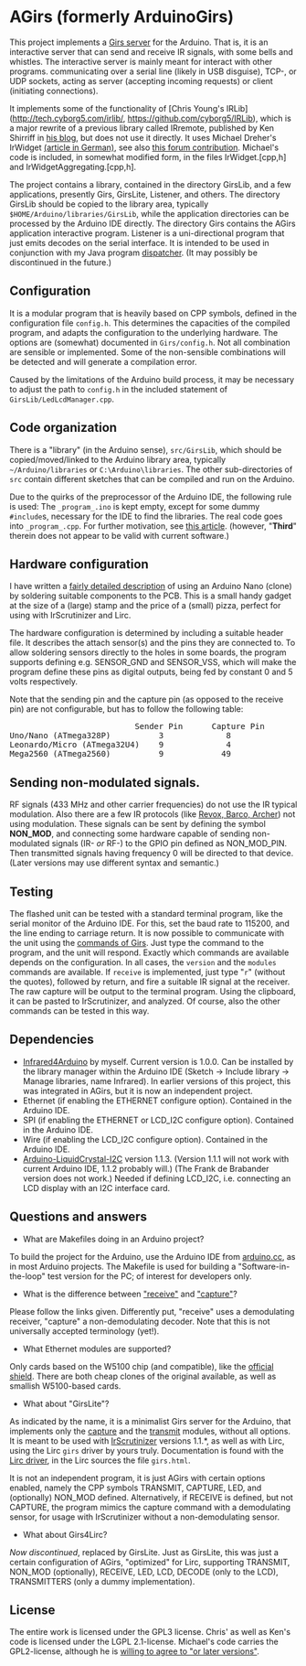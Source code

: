 # AGirs (formerly ArduinoGirs)
This project implements a [Girs
server](http://www.harctoolbox.org/Girs.html) for the Arduino. That
is, it is an interactive server that can send and receive IR signals,
with some bells and whistles. The interactive server is mainly meant
for interact with other programs. communicating over a serial line
(likely in USB disguise), TCP-, or UDP sockets, acting as server
(accepting incoming requests) or client (initiating connections).

It implements some of the functionality of [Chris Young's
IRLib](http://tech.cyborg5.com/irlib/,
https://github.com/cyborg5/IRLib), which is a major
rewrite of a previous library called IRremote, published by
Ken Shirriff in [his blog](http://www.righto.com/2009/08/multi-protocol-infrared-remote-library.html), but does not use it directly.
It uses Michael Dreher's
IrWidget [(article in
German)](http://www.mikrocontroller.net/articles/High-Speed_capture_mit_ATmega_Timer),
see also [this forum
contribution](http://www.hifi-remote.com/forums/viewtopic.php?p=111876#111876).
Michael's code is included, in somewhat modified form, in the files
IrWidget.[cpp,h] and IrWidgetAggregating.[cpp,h].

The project contains a library, contained in the directory GirsLib,
and a few applications, presently Girs, GirsLite, Listener,
and others. The directory GirsLib should
be copied to
the library area, typically `$HOME/Arduino/libraries/GirsLib`, while the
application directories can be processed by the Arduino IDE
directly. The directory Girs contains the AGirs application
interactive program. Listener is a uni-directional program that just
emits decodes on the serial interface. It is intended to be used in
conjunction with my Java program
[dispatcher](https://github.com/bengtmartensson/dispatcher). (It may
possibly be discontinued in the future.)

## Configuration
It is a modular program that is heavily based on CPP symbols, defined
in the configuration file `config.h`. This determines the capacities of the
compiled program, and adapts the configuration to the underlying
hardware. The options are (somewhat) documented in `Girs/config.h`.
Not all combination are sensible or implemented. Some of the non-sensible
combinations will be detected and will generate a compilation error.

Caused by the limitations of the Arduino build process, it may be necessary to adjust
the path to `config.h` in the included statement of `GirsLib/LedLcdManager.cpp`.

## Code organization
There is a "library" (in the Arduino sense), `src/GirsLib`, which should be copied/moved/linked to the Arduino library area,
typically `~/Arduino/libraries` or `C:\Arduino\libraries`.
The other sub-directories of `src` contain different sketches that can
be compiled and run on the Arduino.

Due to the quirks of the preprocessor of the Arduino IDE, the following rule is used:
The `_program_.ino` is kept empty, except for some dummy `#include`s,
necessary for the IDE to find the libraries. The real code goes into `_program_.cpp`.
For further motivation, see [this article](http://www.gammon.com.au/forum/?id=12625).
(however, "__Third__" therein does not appear to be valid with current software.)

## Hardware configuration
I have written a [fairly detailed description](http://www.harctoolbox.org/arduino_nano.html)
of using an Arduino Nano (clone) by soldering suitable components to the PCB. This is
a small handy gadget at the size of a (large) stamp and the price of a (small) pizza,
perfect for using with IrScrutinizer and Lirc.

The hardware configuration is determined by including a suitable
header file. It describes the attach sensor(s) and the pins
they are connected to. To allow soldering sensors directly to the
holes in some boards, the program supports defining e.g. SENSOR_GND
and SENSOR_VSS, which will make the program define these pins as
digital outputs, being fed by constant 0 and 5 volts respectively.

Note that the sending pin and the capture pin
(as opposed to the receive pin) are not configurable, but has to
follow the following table:

<pre>
                          Sender Pin      Capture Pin
Uno/Nano (ATmega328P)          3             8
Leonardo/Micro (ATmega32U4)    9             4
Mega2560 (ATmega2560)          9            49
</pre>

## Sending non-modulated signals.
RF signals (433 MHz and other carrier frequencies) do not use the IR
typical modulation. Also there are a few IR protocols (like [Revox, Barco,
Archer](http://www.hifi-remote.com/forums/viewtopic.php?t=14186&start=40))
not using modulation. These signals can be sent by defining the symbol
__NON_MOD__, and connecting
some hardware capable of sending non-modulated signals (IR- _or_ RF-)
to the GPIO pin defined as NON_MOD_PIN. Then transmitted signals
having frequency 0 will be directed to that device. (Later versions
may use different syntax and semantic.)

## Testing
The flashed unit can be tested with a standard terminal program, like the
serial monitor of the Arduino IDE. For this, set the baud rate to 115200, and
the line ending to carriage return. It is now possible to communicate
with the unit using the [commands of
Girs](http://www.harctoolbox.org/Girs.html). Just type the command to
the program, and the unit will respond.
Exactly which commands are
available depends on the configuration. In all cases, the
`version` and the `modules` commands are
available. If `receive` is implemented, just type
"`r`" (without the
quotes), followed by return, and fire a suitable IR signal at the
receiver. The raw capture will be output to the terminal program. Using
the clipboard, it can be pasted to IrScrutinizer, and analyzed. Of course, also
the other commands can be tested in this way.

## Dependencies

* [Infrared4Arduino](https://github.com/bengtmartensson/Infrared4Arduino) by myself.
  Current version is 1.0.0. Can be installed by the library manager within the Arduino IDE
  (Sketch -> Include library -> Manage libraries, name Infrared).
  In earlier versions
  of this project, this was integrated in AGirs, but it is now an independent project.
* Ethernet (if enabling the ETHERNET configure option). Contained in the Arduino IDE.
* SPI (if enabling the ETHERNET or LCD_I2C configure option). Contained in the Arduino IDE.
* Wire (if enabling the LCD_I2C configure option). Contained in the Arduino IDE.
* [Arduino-LiquidCrystal-I2C](https://github.com/marcoschwartz/LiquidCrystal_I2C) version 1.1.3. (Version 1.1.1 will not work with current Arduino IDE, 1.1.2 probably will.)
(The Frank de Brabander version does not work.)
Needed if defining LCD_I2C, i.e. connecting an LCD display with an I2C interface card.

## Questions and answers

* What are Makefiles doing in an Arduino project?

To build the project for the Arduino, use the Arduino IDE from [arduino.cc](https://www.arduino.cc/en/Main/Software),
as in most Arduino projects.
The Makefile is used for building a "Software-in-the-loop" test version for the PC; of interest for developers only.

* What is the difference between
  ["receive"](http://www.harctoolbox.org/Glossary.html#ReceivingIrSignals)
  and   ["capture"](http://www.harctoolbox.org/Glossary.html#Capturing)?

Please follow the links given. Differently put, "receive" uses a
demodulating receiver, "capture" a non-demodulating decoder. Note that
this is not universally accepted terminology (yet!).

* What Ethernet modules are supported?

Only cards based on the W5100 chip (and compatible), like the
[official
shield](https://www.arduino.cc/en/Main/ArduinoEthernetShield).  There are both cheap clones of the original available, as well as
smallish W5100-based cards.

* What about "GirsLite"?

As indicated by the
name, it is a minimalist Girs server
for the Arduino, that implements only the
[capture](http://www.harctoolbox.org/Girs.html#Capture) and the
[transmit](http://www.harctoolbox.org/Girs.html#Transmit) modules,
without all options. It is meant to be used with
[IrScrutinizer](http://www.harctoolbox.org/IrScrutinizer.html)
versions 1.1.*, as well as with Lirc, using  the Lirc
`girs` driver by yours truly. Documentation is found with the [Lirc
driver](http://lirc.org/html/girs), in the Lirc sources the file `girs.html`.

It is not an independent program, it is just AGirs
with certain options enabled, namely
the CPP symbols TRANSMIT, CAPTURE, LED, and (optionally) NON_MOD
defined. Alternatively, if RECEIVE is defined, but not CAPTURE, the
program mimics the capture command with a demodulating sensor, for
usage with IrScrutinizer without a non-demodulating sensor.

* What about Girs4Lirc?

_Now discontinued_, replaced by GirsLite.
Just as GirsLite, this was just a certain configuration of AGirs,
"optimized" for Lirc, supporting TRANSMIT,
NON_MOD (optionally), RECEIVE, LED, LCD, DECODE (only to the LCD), TRANSMITTERS
(only a dummy implementation).

## License
The entire work is licensed under the GPL3 license. Chris' as well as Ken's
code is licensed under the LGPL 2.1-license. Michael's code carries the
GPL2-license, although he is [willing to agree to "or later
versions"](http://www.hifi-remote.com/forums/viewtopic.php?p=112586#112586).

